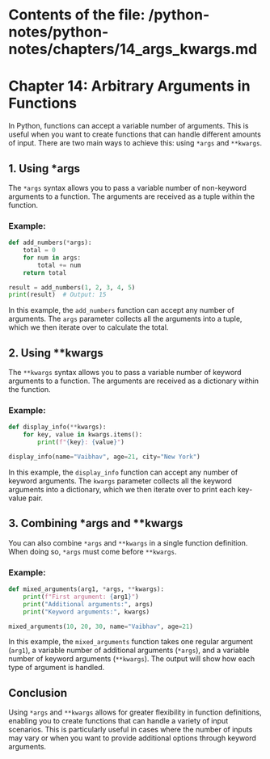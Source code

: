 # Contents of the file: /python-notes/python-notes/chapters/14_args_kwargs.md

# Chapter 14: Arbitrary Arguments in Functions

In Python, functions can accept a variable number of arguments. This is useful when you want to create functions that can handle different amounts of input. There are two main ways to achieve this: using `*args` and `**kwargs`.

## 1. Using *args

The `*args` syntax allows you to pass a variable number of non-keyword arguments to a function. The arguments are received as a tuple within the function.

### Example:

```python
def add_numbers(*args):
    total = 0
    for num in args:
        total += num
    return total

result = add_numbers(1, 2, 3, 4, 5)
print(result)  # Output: 15
```

In this example, the `add_numbers` function can accept any number of arguments. The `args` parameter collects all the arguments into a tuple, which we then iterate over to calculate the total.

## 2. Using **kwargs

The `**kwargs` syntax allows you to pass a variable number of keyword arguments to a function. The arguments are received as a dictionary within the function.

### Example:

```python
def display_info(**kwargs):
    for key, value in kwargs.items():
        print(f"{key}: {value}")

display_info(name="Vaibhav", age=21, city="New York")
```

In this example, the `display_info` function can accept any number of keyword arguments. The `kwargs` parameter collects all the keyword arguments into a dictionary, which we then iterate over to print each key-value pair.

## 3. Combining *args and **kwargs

You can also combine `*args` and `**kwargs` in a single function definition. When doing so, `*args` must come before `**kwargs`.

### Example:

```python
def mixed_arguments(arg1, *args, **kwargs):
    print(f"First argument: {arg1}")
    print("Additional arguments:", args)
    print("Keyword arguments:", kwargs)

mixed_arguments(10, 20, 30, name="Vaibhav", age=21)
```

In this example, the `mixed_arguments` function takes one regular argument (`arg1`), a variable number of additional arguments (`*args`), and a variable number of keyword arguments (`**kwargs`). The output will show how each type of argument is handled.

## Conclusion

Using `*args` and `**kwargs` allows for greater flexibility in function definitions, enabling you to create functions that can handle a variety of input scenarios. This is particularly useful in cases where the number of inputs may vary or when you want to provide additional options through keyword arguments.
